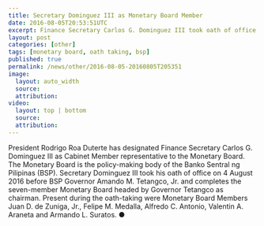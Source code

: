 ```yaml
---
title: Secretary Dominguez III as Monetary Board Member
date: 2016-08-05T20:53:51UTC
excerpt: Finance Secretary Carlos G. Dominguez III took oath of office on 4 August 2016 as the seventh-member of the Monetary Board.
layout: post
categories: [other]
tags: [monetary board, oath taking, bsp]
published: true
permalink: /news/other/2016-08-05-20160805T205351
image:
  layout: auto_width
  source: 
  attribution: 
video:
  layout: top | bottom
  source: 
  attribution: 
---
```


President Rodrigo Roa Duterte has designated Finance Secretary Carlos G. Dominguez III as Cabinet Member representative to the Monetary Board.
The Monetary Board is the policy-making body of the Banko Sentral ng Pilipinas (BSP).
Secretary Dominguez III took his oath of office on 4 August 2016 before BSP Governor Amando M. Tetangco, Jr. and completes the seven-member Monetary Board headed by Governor Tetangco as chairman.
Present during the oath-taking were Monetary Board Members Juan D. de Zuniga, Jr., Felipe M. Medalla, Alfredo C. Antonio, Valentin A. Araneta and Armando L. Suratos.
&#x25cf;
